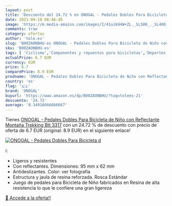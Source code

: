 ```yaml
---
layout: post
title: 'Descuento del 24.72 % en ONOGAL - Pedales Dobles Para Bicicleta d'
date: 2021-09-10 08:46:45
image: 'https://m.media-amazon.com/images/I/41uiK44W+ZL._SL500_._SL400_.jpg'
comments: true
category: ofertas
author: 'tole.es'
slug: 'B00ZAONBHU-es ONOGAL - Pedales Dobles Para Bicicleta de Niño con...'
sku: 'B00ZAONBHU-es'
tags: [ 'Ciclismo','Componentes y repuestos para bicicletas','Deportes y aire libre','Pedales para bicicletas','Ropa y equipo para deportes','bicicleta','onogal', ]
actualPrice: 6.7 EUR
currency: EUR
price: 6.7
comparePrice: 8.9 EUR
prodname: 'ONOGAL - Pedales Dobles Para Bicicleta de Niño con Reflectante Montaña Trekking Btt 3317'
country: 'es'
flag: '🇪🇸'
brand: 'ONOGAL'
buyurl: 'https://www.amazon.es/dp/B00ZAONBHU/?tag=tolees-21'
descuento: '24.72'
average: '8.34916666666667'
---
```


Tienes [ONOGAL - Pedales Dobles Para Bicicleta de Niño con Reflectante Montaña Trekking Btt 3317](https://www.amazon.es/dp/B00ZAONBHU/?tag=tolees-21) con un 24.72 % de descuento con precio de oferta de 6.7 EUR (original: 8.9 EUR) en el siguiente enlace!

[![ONOGAL - Pedales Dobles Para Bicicleta d](https://m.media-amazon.com/images/I/41uiK44W+ZL._SL500_._SL400_.jpg)](https://www.amazon.es/dp/B00ZAONBHU/?tag=tolees-21)

ℹ️:

- Ligeros y resistentes
- Con reflectantes. Dimensiones: 95 mm x 62 mm
- Antideslizantes. Color: ver fotografía
- Estructura y jaula de resina reforzada. Rosca Estándar
- Juego de pedales para Bicicleta de Niño fabricados en Resina de alta resistencia lo que le confiere una gran ligereza

[🛒 Accede a la oferta!!](https://www.amazon.es/dp/B00ZAONBHU/?tag=tolees-21)
